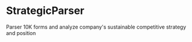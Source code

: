 # StrategicParser
Parser 10K forms and analyze company's sustainable competitive strategy and position
